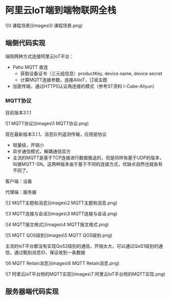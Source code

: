 # 阿里云IoT端到端物联网全栈



![0 课程场景](images\0 课程场景.png)

## 端侧代码实现

端侧两种方式连接阿里云IoT平台：

- Paho MQTT 直连
  - 获取设备证书（三元组信息）productKey,  device name, device secret
  - 计算MQTT连接参数，连接AliIoT，订阅主题
- 加密传输，通过HTTPS认证再连接的模式（参考ST资料 I-Cube-Aliyun）

### MQTT协议

目前版本3.1.1

![1 MQTT协议](images\1 MQTT协议.png)

现在最新版本3.1.1，消息队列遥测传输，应用层协议

- 轻量级，开销小
- 异步通信模式，解耦通信双方
- 主流的MQTT是基于TCP连接进行数据推送的，但是同样有基于UDP的版本，叫做MQTT-SN。这两种版本由于基于不同的连接方式，优缺点自然也就各有不同了。

客户端：设备

代理端：服务器

![2 MQTT主题和消息](images\2 MQTT主题和消息.png)

![3 MQTT连接与会话](images\3 MQTT连接与会话.png)

![4 MQTT报文格式](images\4 MQTT报文格式.png)

![5 MQTT QOS级别](images\5 MQTT QOS级别.png)

主流的IoT平台都没有实现QoS2级别的通信，开销太大，可以通过QoS1级别的通信，通过甄别消息ID，保证收到一条数据

![6 MQTT Retain消息](images\6 MQTT Retain消息.png)

![7 阿里云IoT平台侧的MQTT实现](images\7 阿里云IoT平台侧的MQTT实现.png)

## 服务器端代码实现